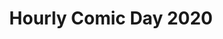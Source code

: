 ---
layout: story
title: Hourly Comic Day 2020
image: /assets/comics/hourlies2020-
imageType: .png
pageNumber: 1
baseurl: /other/hourlies/hourlies2020-
numPages: 5
origin: other/hourlies.html
---